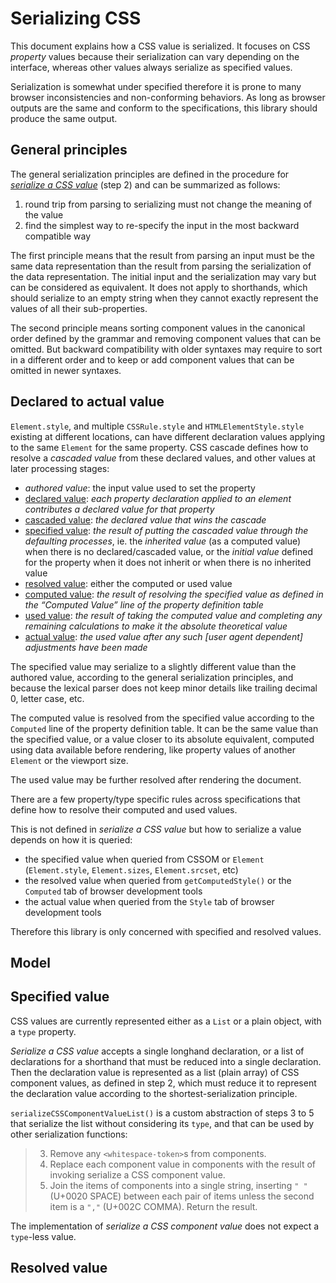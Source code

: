 
# Serializing CSS

This document explains how a CSS value is serialized. It focuses on CSS *property* values because their serialization can vary depending on the interface, whereas other values always serialize as specified values.

Serialization is somewhat under specified therefore it is prone to many browser inconsistencies and non-conforming behaviors. As long as browser outputs are the same and conform to the specifications, this library should produce the same output.

## General principles

The general serialization principles are defined in the procedure for [*serialize a CSS value*](https://drafts.csswg.org/cssom-1/#serialize-a-css-value) (step 2) and can be summarized as follows:

  1. round trip from parsing to serializing must not change the meaning of the value
  2. find the simplest way to re-specify the input in the most backward compatible way

The first principle means that the result from parsing an input must be the same data representation than the result from parsing the serialization of the data representation. The initial input and the serialization may vary but can be considered as equivalent. It does not apply to shorthands, which should serialize to an empty string when they cannot exactly represent the values of all their sub-properties.

The second principle means sorting component values in the canonical order defined by the grammar and removing component values that can be omitted. But backward compatibility with older syntaxes may require to sort in a different order and to keep or add component values that can be omitted in newer syntaxes.

## Declared to actual value

`Element.style`, and multiple `CSSRule.style` and `HTMLElementStyle.style` existing at different locations, can have different declaration values applying to the same `Element` for the same property. CSS cascade defines how to resolve a *cascaded value* from these declared values, and other values at later processing stages:

  - *authored value*: the input value used to set the property
  - [declared value](https://drafts.csswg.org/css-cascade-5/#declared): *each property declaration applied to an element contributes a declared value for that property*
  - [cascaded value](https://drafts.csswg.org/css-cascade-5/#cascaded): *the declared value that wins the cascade*
  - [specified value](https://drafts.csswg.org/css-cascade-5/#specified): *the result of putting the cascaded value through the defaulting processes*, ie. the *inherited value* (as a computed value) when there is no declared/cascaded value, or the *initial value* defined for the property when it does not inherit or when there is no inherited value
  - [resolved value](https://drafts.csswg.org/cssom-1/#resolved-values): either the computed or used value
  - [computed value](https://drafts.csswg.org/css-cascade-5/#computed): *the result of resolving the specified value as defined in the “Computed Value” line of the property definition table*
  - [used value](https://drafts.csswg.org/css-cascade-5/#used): *the result of taking the computed value and completing any remaining calculations to make it the absolute theoretical value*
  - [actual value](https://drafts.csswg.org/css-cascade-5/#actual): *the used value after any such [user agent dependent] adjustments have been made*

The specified value may serialize to a slightly different value than the authored value, according to the general serialization principles, and because the lexical parser does not keep minor details like trailing decimal 0, letter case, etc.

The computed value is resolved from the specified value according to the `Computed` line of the property definition table. It can be the same value than the specified value, or a value closer to its absolute equivalent, computed using data available before rendering, like property values of another `Element` or the viewport size.

The used value may be further resolved after rendering the document.

There are a few property/type specific rules across specifications that define how to resolve their computed and used values.

This is not defined in *serialize a CSS value* but how to serialize a value depends on how it is queried:

  - the specified value when queried from CSSOM or `Element` (`Element.style`, `Element.sizes`, `Element.srcset`, etc)
  - the resolved value when queried from `getComputedStyle()` or the `Computed` tab of browser development tools
  - the actual value when queried from the `Style` tab of browser development tools

Therefore this library is only concerned with specified and resolved values.

## Model

## Specified value

CSS values are currently represented either as a `List` or a plain object, with a `type` property.

*Serialize a CSS value* accepts a single longhand declaration, or a list of declarations for a shorthand that must be reduced into a single declaration. Then the declaration value is represented as a list (plain array) of CSS component values, as defined in step 2, which must reduce it to represent the declaration value according to the shortest-serialization principle.

`serializeCSSComponentValueList()` is a custom abstraction of steps 3 to 5 that serialize the list without considering its `type`, and that can be used by other serialization functions:

  > 3. Remove any `<whitespace-token>`s from components.
  > 4. Replace each component value in components with the result of invoking serialize a CSS component value.
  > 5. Join the items of components into a single string, inserting `" "` (U+0020 SPACE) between each pair of items unless the second item is a `","` (U+002C COMMA). Return the result.

The implementation of *serialize a CSS component value* does not expect a `type`-less value.

## Resolved value
